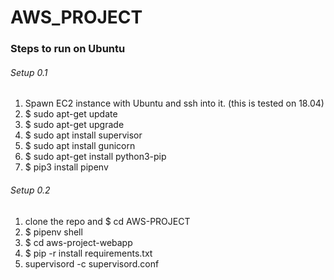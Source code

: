 # AWS_PROJECT

### Steps to run on Ubuntu
###### Setup 0.1
1. Spawn EC2 instance with Ubuntu and ssh into it. (this is tested on 18.04)
2. $ sudo apt-get update
3. $ sudo apt-get upgrade
4. $ sudo apt install supervisor
5. $ sudo apt install gunicorn
6. $ sudo apt-get install python3-pip
7. $ pip3 install pipenv
###### Setup 0.2
1. clone the repo and $ cd AWS-PROJECT
2. $ pipenv shell
3. $ cd aws-project-webapp
4. $ pip -r install requirements.txt
5. supervisord -c supervisord.conf
